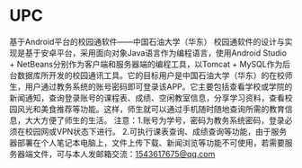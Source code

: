 # UPC
基于Android平台的校园通软件——中国石油大学（华东）
校园通软件的设计与实现是基于安卓平台，采用面向对象Java语言作为编程语言，使用Android Studio + NetBeans分别作为客户端和服务器端的编程工具，以Tomcat + MySQL作为后台数据库所开发的校园通讯工具。它的目标用户是中国石油大学（华东）的在校师生，用户通过教务系统的账号密码即可登录该APP。它主要包括查看学校或学院的新闻通知，查询登录账号的课程表、成绩、空闲教室信息，分享学习资料，查看校园风光和美食推荐等功能。这样，师生就可以通过手机随时随地查询所需的教育信息，大大方便了师生的生活。
注意：1.账号为学号，密码为教务系统密码，登录必须在校园网或VPN状态下进行。
      2.可执行课表查询、成绩查询等功能，由于服务器部署在个人笔记本电脑上，文件上传下载、新闻浏览等功能不可使用，若需要服务器端文件，可与本人发邮箱交流：1543617675@qq.com
